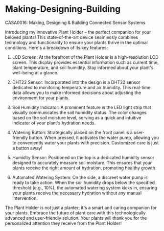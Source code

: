 # Making-Designing-Building
CASA0016: Making, Designing &amp; Building Connected Sensor Systems

Introducing my innovative Plant Holder – the perfect companion for your beloved plants! This state-of-the-art device seamlessly combines technology and functionality to ensure your plants thrive in the optimal conditions. Here's a breakdown of its key features:

1. LCD Screen:
At the forefront of the Plant Holder is a high-resolution LCD screen. This display provides essential information such as current time, plant temperature, and soil humidity. Stay informed about your plant's well-being at a glance.

2. DHT22 Sensor:
Incorporated into the design is a DHT22 sensor dedicated to monitoring temperature and air humidity. This real-time data allows you to make informed decisions about adjusting the environment for your plants.

3. Soil Humidity Indicator:
A prominent feature is the LED light strip that visually communicates the soil humidity status. The color changes based on the soil moisture level, serving as a quick and intuitive indicator of your plant's hydration needs.

4. Watering Button:
Strategically placed on the front panel is a user-friendly button. When pressed, it activates the water pump, allowing you to conveniently water your plants with precision. Customized care is just a button away!

5. Humidity Sensor:
Positioned on the top is a dedicated humidity sensor designed to accurately measure soil moisture. This ensures that your plants receive the right amount of hydration, promoting healthy growth.

6. Automated Watering System:
On the side, a discreet water pump is ready to take action. When the soil humidity drops below the specified threshold (e.g., 10%), the automated watering system kicks in, ensuring your plants receive the necessary hydration without any manual intervention.

The Plant Holder is not just a planter; it's a smart and caring companion for your plants. Embrace the future of plant care with this technologically advanced and user-friendly solution. Your plants will thank you for the personalized attention they receive from the Plant Holder!
